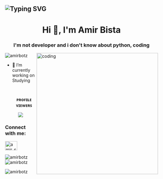 ## ![Typing SVG](https://readme-typing-svg.herokuapp.com/?lines=My+self+Mʀ.Aᴍɪʀ)
</p>

<h1 align="center">Hi 👋, I'm Amir Bista</h1>
<h3 align="center">I'm not developer and i don't know about python, coding</h3>

<img align="right" alt="coding" width="400" src="https://gifdb.com/images/high/animated-man-computer-coding-nae6mec378lsg1i3.gif">

<p align="left"> <img src="https://komarev.com/ghpvc/?username=amirbotz&label=Profile%20views&color=0e75b6&style=flat" alt="amirbotz" /> </p>

- 🔭 I’m currently working on Studying

  <br><p align="center"><b>**ᴘʀᴏꜰɪʟᴇ ᴠɪᴇᴡᴇʀꜱ**</b></p>  
<p align="center"><img align="center" src="https://profile-counter.glitch.me/{amirbotz}/count.svg"/></p> 

<h3 align="left">Connect with me:</h3>
<p align="left">
<a href="https://instagram.com/amir_status.ab" target="blank"><img align="center" src="https://raw.githubusercontent.com/rahuldkjain/github-profile-readme-generator/master/src/images/icons/Social/instagram.svg" alt="amir_status.ab" height="30" width="40" /></a>
</p>


<p><img align="left" src="https://github-readme-stats.vercel.app/api/top-langs?username=amirbotz&show_icons=true&locale=en&layout=compact" alt="amirbotz" /></p>

<p>&nbsp;<img align="center" src="https://github-readme-stats.vercel.app/api?username=amirbotz&show_icons=true&locale=en" alt="amirbotz" /></p>

<p><img align="center" src="https://github-readme-streak-stats.herokuapp.com/?user=amirbotz&" alt="amirbotz" /></p>
